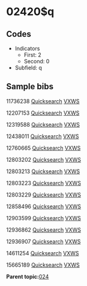 # 02420$q

## Codes

-   Indicators
    -   First: 2
    -   Second: 0
-   Subfield: q

## Sample bibs

11736238 [Quicksearch](https://search.library.yale.edu/catalog/11736238) [VXWS](http://prodorbis.library.yale.edu:7014/vxws/GetHoldingsService?bibId=11736238)

12207153 [Quicksearch](https://search.library.yale.edu/catalog/12207153) [VXWS](http://prodorbis.library.yale.edu:7014/vxws/GetHoldingsService?bibId=12207153)

12319588 [Quicksearch](https://search.library.yale.edu/catalog/12319588) [VXWS](http://prodorbis.library.yale.edu:7014/vxws/GetHoldingsService?bibId=12319588)

12438011 [Quicksearch](https://search.library.yale.edu/catalog/12438011) [VXWS](http://prodorbis.library.yale.edu:7014/vxws/GetHoldingsService?bibId=12438011)

12760665 [Quicksearch](https://search.library.yale.edu/catalog/12760665) [VXWS](http://prodorbis.library.yale.edu:7014/vxws/GetHoldingsService?bibId=12760665)

12803202 [Quicksearch](https://search.library.yale.edu/catalog/12803202) [VXWS](http://prodorbis.library.yale.edu:7014/vxws/GetHoldingsService?bibId=12803202)

12803213 [Quicksearch](https://search.library.yale.edu/catalog/12803213) [VXWS](http://prodorbis.library.yale.edu:7014/vxws/GetHoldingsService?bibId=12803213)

12803223 [Quicksearch](https://search.library.yale.edu/catalog/12803223) [VXWS](http://prodorbis.library.yale.edu:7014/vxws/GetHoldingsService?bibId=12803223)

12803229 [Quicksearch](https://search.library.yale.edu/catalog/12803229) [VXWS](http://prodorbis.library.yale.edu:7014/vxws/GetHoldingsService?bibId=12803229)

12858496 [Quicksearch](https://search.library.yale.edu/catalog/12858496) [VXWS](http://prodorbis.library.yale.edu:7014/vxws/GetHoldingsService?bibId=12858496)

12903599 [Quicksearch](https://search.library.yale.edu/catalog/12903599) [VXWS](http://prodorbis.library.yale.edu:7014/vxws/GetHoldingsService?bibId=12903599)

12936862 [Quicksearch](https://search.library.yale.edu/catalog/12936862) [VXWS](http://prodorbis.library.yale.edu:7014/vxws/GetHoldingsService?bibId=12936862)

12936907 [Quicksearch](https://search.library.yale.edu/catalog/12936907) [VXWS](http://prodorbis.library.yale.edu:7014/vxws/GetHoldingsService?bibId=12936907)

14611254 [Quicksearch](https://search.library.yale.edu/catalog/14611254) [VXWS](http://prodorbis.library.yale.edu:7014/vxws/GetHoldingsService?bibId=14611254)

15665189 [Quicksearch](https://search.library.yale.edu/catalog/15665189) [VXWS](http://prodorbis.library.yale.edu:7014/vxws/GetHoldingsService?bibId=15665189)

**Parent topic:**[024](../../tags/024/024.md)

